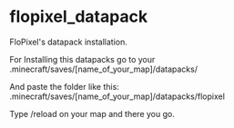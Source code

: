 # flopixel_datapack
FloPixel's datapack installation.

For Installing this datapacks go to your .minecraft/saves/[name_of_your_map]/datapacks/

And paste the folder like this: .minecraft/saves/[name_of_your_map]/datapacks/flopixel

Type /reload on your map and there you go.
